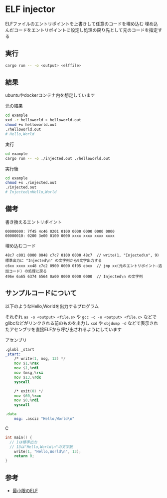 ELF injector
=====


ELFファイルのエントリポイントを上書きして任意のコードを埋め込む
埋め込んだコードをエントリポイントに設定し処理の戻り先として元のコードを指定する


実行
-----
```sh
cargo run -- -o <output> <elffile>
```


結果
-----
ubuntuやdockerコンテナ内を想定しています

元の結果
```sh
cd example
xxd -r helloworld > helloworld.out
chmod +x helloworld.out
./helloworld.out
# Hello,World
```

実行
```sh
cd example
cargo run -- -o ./injected.out ./helloworld.out
```

実行後
```sh
cd example
chmod +x ./injected.out
./injected.out
# Injected\nHello,World
```


備考
-----
書き換えるエントリポイント
```
00000000: 7f45 4c46 0201 0100 0000 0000 0000 0000
00000010: 0200 3e00 0100 0000 xxxx xxxx xxxx xxxx
```

埋め込むコード
```
48c7 c001 0000 0048 c7c7 0100 0000 48c7  // write(1, "Injected\n", 9) 標準出力に "Injected\n" の文字列から9文字出力する
c6xx xxxx xx48 c7c2 0900 0000 0f05 ebxx  // jmp xx(元のエントリポイント-追加コード) の処理に戻る
496e 6a65 6374 6564 0a00 0000 0000 0000  // Injected\n の文字列
```


サンプルコードについて
-----
以下のようなHello,Worldを出力するプログラム

それぞれ `as -o <output> <file.s>` や `gcc -c -o <output> <file.c>` などで
glibcなどがリンクされる前のものを出力し `xxd` や `objdump -d` などで表示されたアセンブリを直接ELFから呼び出されるようにしています

アセンブリ
```asm
.globl _start
_start:
    /* write(1, msg, 13) */
    mov $1,%rax
    mov $1,%rdi
    mov $msg,%rsi
    mov $13,%rdx
    syscall

    /* exit(0) */
    mov $60,%rax
    mov $0,%rdi
    syscall

.data
    msg: .asciz "Hello,World\n"

```

C
```c
int main() {
  // 1は標準出力
  // 13は"Hello,World\n"の文字数
	write(1, "Hello,World\n", 13);
	return 0;
}
```


参考
-----
- [最小限のELF](https://keens.github.io/blog/2020/04/12/saishougennoelf/)

